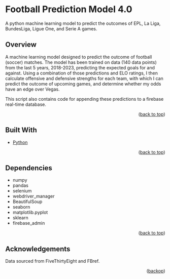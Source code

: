 # Football Prediction Model 4.0

A python machine learning model to predict the outcomes of EPL, La Liga, BundesLiga, Ligue One, and Serie A games.

<!-- Overview -->
<div id="overview"></div>

## Overview

A machine learning model designed to predict the outcome of football (soccer) matches. The model has been trained on data (140 data points) from the last 5 years, 2018-2023, predicting the expected goals for and against. Using a combination of those predictions and ELO ratings, I then calculate offensive and defensive strengths for each team, with which I can predict the outcome of upcoming games, and determine whether my odds have an edge over Vegas.

This script also contains code for appending these predictions to a firebase real-time database.
   
<p align="right">(<a href="#top">back to top</a>)</p>

<!-- Built With -->
<div id="builtwith"></div>

## Built With
* [Python](https://python.org)

<p align="right">(<a href="#top">back to top</a>)</p>

<!-- Dependencies -->
<div id="dependencies"></div>

 ## Dependencies
 - numpy
 - pandas
 - selenium
 - webdriver_manager
 - BeautifulSoup
 - seaborn
 - matplotlib.pyplot
 - sklearn
 - firebase_admin

<p align="right">(<a href="#top">back to top</a>)</p>

<!-- Acknowledgements -->
<div id="acknowledgements"></div>

 ## Acknowledgements
 
 Data sourced from FiveThirtyEight and FBref.

<p align="right">(<a href="#top">backop</a>)</p>
